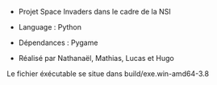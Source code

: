 - Projet Space Invaders dans le cadre de la NSI
- Language : Python
- Dépendances : Pygame

- Réalisé par Nathanaël, Mathias, Lucas et Hugo

Le fichier éxécutable se situe dans build/exe.win-amd64-3.8